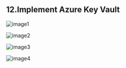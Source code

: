## 12.Implement Azure Key Vault

![image1](https://github.com/host4ideas/Az-900-Azure-Fundamentals/blob/main/Media/12.Implement%20Azure%20Key%20Vault/image1.png?raw=true)

![image2](https://github.com/host4ideas/Az-900-Azure-Fundamentals/blob/main/Media/12.Implement%20Azure%20Key%20Vault/image2.png?raw=true)

![image3](https://github.com/host4ideas/Az-900-Azure-Fundamentals/blob/main/Media/12.Implement%20Azure%20Key%20Vault/image3.png?raw=true)

![image4](https://github.com/host4ideas/Az-900-Azure-Fundamentals/blob/main/Media/12.Implement%20Azure%20Key%20Vault/image4.png?raw=true)
